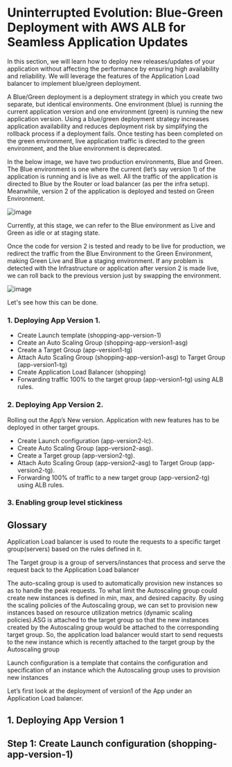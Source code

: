 # Uninterrupted Evolution: Blue-Green Deployment with AWS ALB for Seamless Application Updates
In this section, we will learn how to deploy new releases/updates of your application without affecting the performance by ensuring high availability and reliability. We will leverage the features of the Application Load balancer to implement blue/green deployment. <br/>

A Blue/Green deployment is a deployment strategy in which you create two separate, but identical environments. One environment (blue) is running the current application version and one environment (green) is running the new application version. Using a blue/green deployment strategy increases application availability and reduces deployment risk by simplifying the rollback process if a deployment fails. Once testing has been completed on the green environment, live application traffic is directed to the green environment, and the blue environment is deprecated.

In the below image, we have two production environments, Blue and Green. The Blue environment is one where the current (let’s say version 1) of the application is running and is live as well. All the traffic of the application is directed to Blue by the Router or load balancer (as per the infra setup). Meanwhile, version 2 of the application is deployed and tested on Green Environment.

![image](https://github.com/user-attachments/assets/53429640-5762-481c-81a5-64c748b8096c)

Currently, at this stage, we can refer to the Blue environment as Live and Green as idle or at staging state.

Once the code for version 2 is tested and ready to be live for production, we redirect the traffic from the Blue Environment to the Green Environment, making Green Live and Blue a staging environment. If any problem is detected with the Infrastructure or application after version 2 is made live, we can roll back to the previous version just by swapping the environment.

![image](https://github.com/user-attachments/assets/1f85cec5-6ece-4e11-9db6-1308ff4ca3ab)

Let's see how this can be done.

### 1. Deploying App Version 1.
  - Create Launch template (shopping-app-version-1)
  - Create an Auto Scaling Group (shopping-app-version1-asg)
  - Create a Target Group (app-version1-tg)
  - Attach Auto Scaling Group (shopping-app-version1-asg) to Target Group (app-version1-tg)
  - Create Application Load Balancer (shopping)
  - Forwarding traffic 100% to the target group (app-version1-tg) using ALB rules.

### 2. Deploying App Version 2. <br/>
Rolling out the App’s New version. Application with new features has to be deployed in other target groups.

  - Create Launch configuration (app-version2-lc).
  - Create Auto Scaling Group (app-version2-asg).
  - Create a Target group (app-version2-tg).
  - Attach Auto Scaling Group (app-version2-asg) to Target Group (app-version2-tg).
  - Forwarding 100% of traffic to a new target group (app-version2-tg) using ALB rules.

### 3. Enabling group level stickiness

## Glossary

Application Load balancer is used to route the requests to a specific target group(servers) based on the rules defined in it.

The Target group is a group of servers/instances that process and serve the request back to the Application Load balancer

The auto-scaling group is used to automatically provision new instances so as to handle the peak requests. To what limit the Autoscaling group could create new instances is defined in min, max, and desired capacity. By using the scaling policies of the Autoscaling group, we can set to provision new instances based on resource utilization metrics (dynamic scaling policies).ASG is attached to the target group so that the new instances created by the Autoscaling group would be attached to the corresponding target group. So, the application load balancer would start to send requests to the new instance which is recently attached to the target group by the Autoscaling group

Launch configuration is a template that contains the configuration and specification of an instance which the Autoscaling group uses to provision new instances

Let’s first look at the deployment of version1 of the App under an Application Load balancer.

## 1. Deploying App Version 1

## Step 1: Create Launch configuration (shopping-app-version-1)

